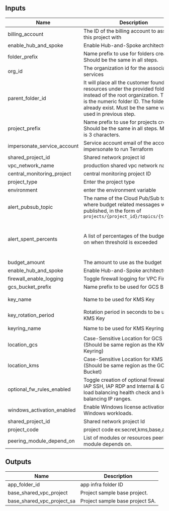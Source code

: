 <!-- BEGINNING OF PRE-COMMIT-TERRAFORM DOCS HOOK -->
## Inputs

| Name | Description | Type | Default | Required |
|------|-------------|------|---------|:--------:|
| billing\_account | The ID of the billing account to associated this project with | `string` | n/a | yes |
| enable\_hub\_and\_spoke | Enable Hub-and-Spoke architecture. | `bool` | `false` | no |
| folder\_prefix | Name prefix to use for folders created. Should be the same in all steps. | `string` | `"fldr"` | no |
| org\_id | The organization id for the associated services | `string` | n/a | yes |
| parent\_folder\_id |  It will place all the customer foundation resources under the provided folder instead of the root organization. The value is the numeric folder ID. The folder must already exist. Must be the same value used in previous step. | `string` | `n/a` | yes |
| project\_prefix | Name prefix to use for projects created. Should be the same in all steps. Max size is 3 characters. | `string` | `"prj"` | no |
| impersonate\_service\_account | Service account email of the account to impersonate to run Terraform | `string` | n/a | yes |
| shared\_project\_id | Shared network project Id |`string` | `n/a` | yes |
| vpc\_network\_name | production shared vpc network name | `string` | `n/a` | yes |
| central\_monitoring\_project | central monitoring project ID | `string` | `n/a` | yes |
| project_type | Enter the project type | `string` | `n/a` | yes |
| environment | enter the environment variable | `string` | `n/a` | yes |
| alert\_pubsub\_topic | The name of the Cloud Pub/Sub topic where budget related messages will be published, in the form of `projects/{project_id}/topics/{topic_id}` | `string` | `null` | no |
| alert\_spent\_percents | A list of percentages of the budget to alert on when threshold is exceeded | `list(number)` | <pre>[<br>  0.5,<br>  0.75,<br>  0.9,<br>  0.95<br>]</pre> | no |
| budget\_amount | The amount to use as the budget | `number` | `1000` | no |
| enable\_hub\_and\_spoke | Enable Hub-and-Spoke architecture. | `bool` | `false` | no |
| firewall\_enable\_logging | Toggle firewall logging for VPC Firewalls. | `bool` | `true` | no |
| gcs\_bucket\_prefix | Name prefix to be used for GCS Bucket | `string` | `bkt` | no |
| key\_name | Name to be used for KMS Key | `string` | `"crypto-key-example"` | no |
| key\_rotation\_period | Rotation period in seconds to be used for KMS Key | `string` | `"7776000s"` | no |
| keyring\_name | Name to be used for KMS Keyring | `string` | `"sample-keyring"` | no |
| location\_gcs | Case-Sensitive Location for GCS Bucket (Should be same region as the KMS Keyring) | `string` | `"US"` | no |
| location\_kms | Case-Sensitive Location for KMS Keyring (Should be same region as the GCS Bucket) | `string` | `"us"` | no |
| optional\_fw\_rules\_enabled | Toggle creation of optional firewall rules: IAP SSH, IAP RDP and Internal & Global load balancing health check and load balancing IP ranges. | `bool` | `false` | no |
| windows\_activation\_enabled | Enable Windows license activation for Windows workloads. | `bool` | `false` | no |
| shared\_project\_id | Shared network project Id |`string` | `n/a` | yes |
| project\_code | project code ex:secret,kms,base,app... | `string` | n/a | yes | 
| peering\_module\_depend\_on | List of modules or resources peering module depends on. | `list(any)` | [] | no |
## Outputs

| Name | Description |
|------|-------------|
| app_folder_id | app infra folder ID |
| base\_shared\_vpc\_project | Project sample base project. |
| base\_shared\_vpc\_project\_sa | Project sample base project SA. |


<!-- END OF PRE-COMMIT-TERRAFORM DOCS HOOK -->
